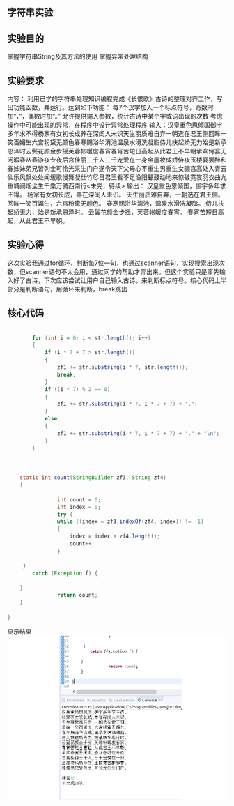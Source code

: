 字符串实验
---------------------
实验目的
---------------------
掌握字符串String及其方法的使用 掌握异常处理结构

实验要求
---------------------
内容：
利用已学的字符串处理知识编程完成《长恨歌》古诗的整理对齐工作，写出功能函数，并运行。达到如下功能：
每7个汉字加入一个标点符号，奇数时加“，”，偶数时加“。” 允许提供输入参数，统计古诗中某个字或词出现的次数 考虑操作中可能出现的异常，在程序中设计异常处理程序
输入：汉皇重色思倾国御宇多年求不得杨家有女初长成养在深闺人未识天生丽质难自弃一朝选在君王侧回眸一笑百媚生六宫粉黛无颜色春寒赐浴华清池温泉水滑洗凝脂侍儿扶起娇无力始是新承恩泽时云鬓花颜金步摇芙蓉帐暖度春宵春宵苦短日高起从此君王不早朝承欢侍宴无闲暇春从春游夜专夜后宫佳丽三千人三千宠爱在一身金屋妆成娇侍夜玉楼宴罢醉和春姊妹弟兄皆列士可怜光采生门户遂令天下父母心不重生男重生女骊宫高处入青云仙乐风飘处处闻缓歌慢舞凝丝竹尽日君王看不足渔阳鼙鼓动地来惊破霓裳羽衣曲九重城阙烟尘生千乘万骑西南行<未完，待续> 
输出： 汉皇重色思倾国，御宇多年求不得。 杨家有女初长成，养在深闺人未识。 天生丽质难自弃，一朝选在君王侧。 回眸一笑百媚生，六宫粉黛无颜色。 春寒赐浴华清池，温泉水滑洗凝脂。 侍儿扶起娇无力，始是新承恩泽时。 云鬓花颜金步摇，芙蓉帐暖度春宵。 春宵苦短日高起，从此君王不早朝。

实验心得
---------------------
这次实验我通过for循环，判断每7位一句，也通过scanner语句，实现搜索出现次数，但scanner语句不太会用，通过同学的帮助才弄出来。但这个实验只是事先输入好了古诗，下次应该尝试让用户自己输入古诗。来判断标点符号。核心代码上半部分是判断语句，用循环来判断，break跳出

核心代码
---------------------
```java

		for (int i = 0; i < str.length(); i++) 
		{                      
			if (i * 7 + 7 > str.length()) 
			{
				zf1 += str.substring(i * 7, str.length());
				break;
			}
			if ((i * 7) % 2 == 0)
			{
				zf1 += str.substring(i * 7, i * 7 + 7) + ",";
			} 
			else 
			{
				zf1 += str.substring(i * 7, i * 7 + 7) + "." + "\n";
			}
		}
		
		
	 
	static int count(StringBuilder zf3, String zf4)
	{
				
				int count = 0;
				int index = 0;
				try {
				while ((index = zf3.indexOf(zf4, index)) != -1)
				{
					index = index + zf4.length();
					count++;
				}
			
	 }
	    catch (Exception f) {
	    	
	}
				return count;
	}
		
}

```

显示结果
![a](https://github.com/Liuone/ly/blob/master/ly.png)


